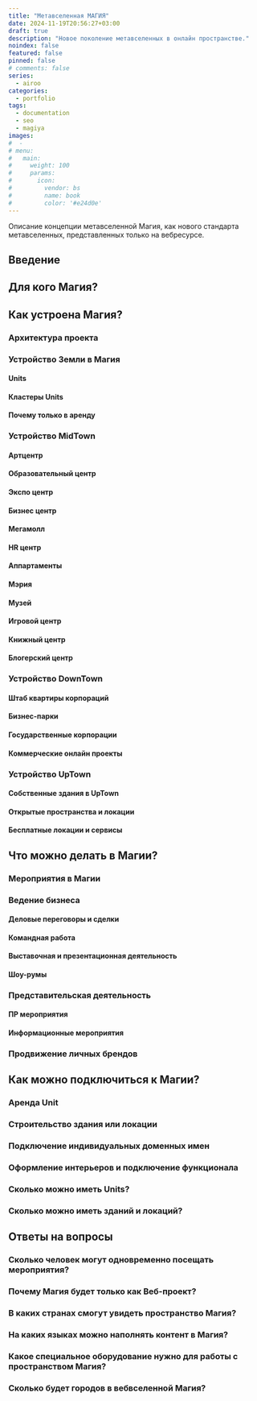 ```yaml
---
title: "Метавселенная МАГИЯ"
date: 2024-11-19T20:56:27+03:00
draft: true
description: "Новое поколение метавселенных в онлайн пространстве."
noindex: false
featured: false
pinned: false
# comments: false
series:
  - airoo
categories:
  - pоrtfolio
tags:
  - documentation
  - seo
  - magiya
images:
#  - 
# menu:
#   main:
#     weight: 100
#     params:
#       icon:
#         vendor: bs
#         name: book
#         color: '#e24d0e'
---
```


Описание концепции метавселенной Магия, как нового стандарта метавселенных, представленных только на вебресурсе.

<!--more-->

## Введение
## Для кого Магия?
## Как устроена Магия?
### Архитектура проекта
### Устройство Земли в Магия ###
#### Units
#### Кластеры Units ####
#### Почему только в аренду

### Устройство MidTown ###

#### Артцентр

#### Образовательный центр ####

#### Экспо центр ####

#### Бизнес центр ####

#### Мегамолл ####

#### HR центр ####

#### Аппартаменты ####

#### Мэрия ####

#### Музей ####

#### Игровой центр ####

#### Книжный центр ####

#### Блогерский центр ####

### Устройство DownTown ###

#### Штаб квартиры корпораций
#### Бизнес-парки
#### Государственные корпорации
#### Коммерческие онлайн проекты

### Устройство UpTown ###
#### Собственные здания в UpTown
#### Открытые пространства и локации
#### Бесплатные локации и сервисы

## Что можно делать в Магии?

### Мероприятия в Магии
### Ведение бизнеса
#### Деловые переговоры и сделки
#### Командная работа
#### Выставочная и презентационная деятельность ####
#### Шоу-румы ####

### Представительская деятельность
#### ПР мероприятия
#### Информационные мероприятия

### Продвижение личных брендов

## Как можно подключиться к Магии?
### Аренда Unit
### Строительство здания или локации
### Подключение индивидуальных доменных имен
### Оформление интерьеров и подключение функционала
### Сколько можно иметь Units?
### Сколько можно иметь зданий и локаций?

## Ответы на вопросы
### Сколько человек могут одновременно посещать мероприятия?
### Почему Магия будет только как Веб-проект?
### В каких странах смогут увидеть пространство Магия?
### На каких языках можно наполнять контент в Магия?
### Какое специальное оборудование нужно для работы с пространством Магия?
### Сколько будет городов в вебвселенной Магия?
